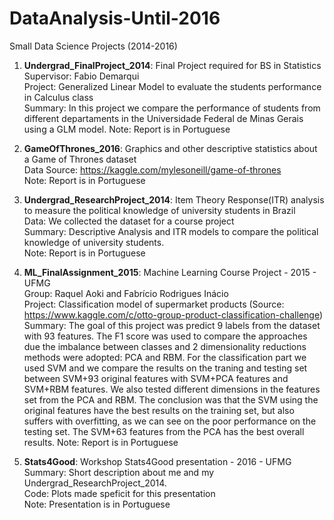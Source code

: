 # DataAnalysis-Until-2016
Small Data Science Projects (2014-2016)

1) **Undergrad_FinalProject_2014**: Final Project required for BS in Statistics   
Supervisor: Fabio Demarqui   
Project: Generalized Linear Model to evaluate the students performance in Calculus class   
Summary: In this project we compare the performance of students from different departaments in the Universidade Federal de Minas Gerais using a GLM model. 
Note: Report is in Portuguese   

2) **GameOfThrones_2016**: Graphics and other descriptive statistics about a Game of Thrones dataset   
Data Source: https://kaggle.com/mylesoneill/game-of-thrones  
Note: Report is in Portuguese   

3) **Undergrad_ResearchProject_2014**: Item Theory Response(ITR) analysis to measure the political knowledge of university students in Brazil  
Data: We collected the dataset for a course project  
Summary: Descriptive Analysis and ITR models to compare the political knowledge of university students.  
Note: Report is in Portuguese  

4) **ML_FinalAssignment_2015**: Machine Learning Course Project - 2015 - UFMG  
Group: Raquel Aoki and Fabrício Rodrigues Inácio  
Project: Classification model of supermarket products (Source: https://www.kaggle.com/c/otto-group-product-classification-challenge)  
Summary: The goal of this project was predict 9 labels from the dataset with 93 features. The F1 score was used to compare the approaches due the imbalance between classes and 2 dimensionality reductions methods were adopted: PCA and RBM. For the classification part we used SVM and we compare the results on the traning and testing set between SVM+93 original features with SVM+PCA features and SVM+RBM features. We also tested different dimensions in the features set from the PCA and RBM. The conclusion was that the SVM using the original features have the best results on the training set, but also suffers with overfitting, as we can see on the poor performance on the testing set. The SVM+63 features from the PCA has the best overall results. 
Note: Report is in Portuguese  


5) **Stats4Good**: Workshop Stats4Good presentation - 2016 - UFMG   
Summary: Short description about me and my Undergrad_ResearchProject_2014.  
Code: Plots made speficit for this presentation  
Note: Presentation is in Portuguese   
